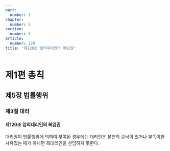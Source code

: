 ```yaml
---
part:
  number: 1
chapter:
  number: 5
section:
  number: 3
article:
  number: 120
title: "제120조 임의대리인의 복임권"
---
```


# 제1편 총칙

## 제5장 법률행위

### 제3절 대리

#### 제120조 임의대리인의 복임권

대리권이 법률행위에 의하여 부여된 경우에는 대리인은 본인의 승낙이 있거나 부득이한 사유있는 때가 아니면 복대리인을 선임하지 못한다.
